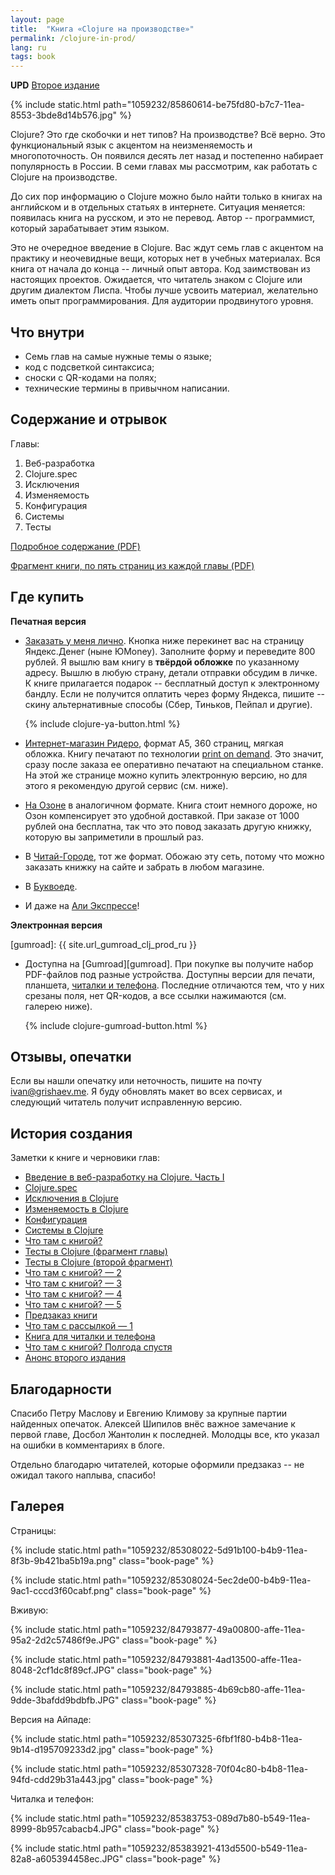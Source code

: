 ```yaml
---
layout: page
title:  "Книга «Clojure на производстве»"
permalink: /clojure-in-prod/
lang: ru
tags: book
---
```


**UPD** [Второе издание](/clj-2nd-edition/)

[mobile]: /book-mobile/

{% include static.html path="1059232/85860614-be75fd80-b7c7-11ea-8553-3bde8d14b576.jpg" %}

Clojure? Это где скобочки и нет типов? На производстве? Всё верно. Это
функциональный язык с акцентом на неизменяемость и многопоточность. Он появился
десять лет назад и постепенно набирает популярность в России. В семи главах мы
рассмотрим, как работать с Clojure на производстве.

До сих пор информацию о Clojure можно было найти только в книгах на английском и
в отдельных статьях в интернете. Ситуация меняется: появилась книга на русском,
и это не перевод. Автор -- программист, который зарабатывает этим языком.

Это не очередное введение в Clojure. Вас ждут семь глав с акцентом на практику и
неочевидные вещи, которых нет в учебных материалах. Вся книга от начала до конца
-- личный опыт автора. Код заимствован из настоящих проектов. Ожидается, что
читатель знаком с Clojure или другим диалектом Лиспа. Чтобы лучше усвоить
материал, желательно иметь опыт программирования. Для аудитории продвинутого
уровня.

## Что внутри

- Семь глав на самые нужные темы о языке;
- код с подсветкой синтаксиса;
- сноски с QR-кодами на полях;
- технические термины в привычном написании.

## Содержание и отрывок

Главы:

1. Веб-разработка
2. Clojure.spec
3. Исключения
4. Изменяемость
5. Конфигурация
6. Системы
7. Тесты

[toc]: https://s3.amazonaws.com/igrishaev.public/clojure_book/clojure_toc.pdf
[excerpt]: https://s3.amazonaws.com/igrishaev.public/clojure_book/clojure_excerpt.pdf

[Подробное содержание (PDF)][toc]

[Фрагмент книги, по пять страниц из каждой главы (PDF)][excerpt]

## Где купить

**Печатная версия**

[pod]: https://ru.wikipedia.org/wiki/%D0%9F%D0%B5%D1%87%D0%B0%D1%82%D1%8C_%D0%BF%D0%BE_%D1%82%D1%80%D0%B5%D0%B1%D0%BE%D0%B2%D0%B0%D0%BD%D0%B8%D1%8E

[ridero]: https://ridero.ru/books/clojure_na_proizvodstve/

[chitai-gorod]: https://www.chitai-gorod.ru/catalog/book/1267534/

[ozon]: https://www.ozon.ru/product/clojure-na-proizvodstve-179829229/

[bookvoed]: https://www.bookvoed.ru/book?id=10490030

[ali]: https://aliexpress.ru/item/1005002322504648.html

- [Заказать у меня лично](/clj-book-preorder/). Кнопка ниже перекинет вас на
  страницу Яндекс.Денег (ныне ЮMoney). Заполните форму и переведите 800
  рублей. Я вышлю вам книгу в **твёрдой обложке** по указанному адресу. Вышлю в
  любую страну, детали отправки обсудим в личке. К книге прилагается
  подарок -- бесплатный доступ к электронному бандлу. Если не получится оплатить
  через форму Яндекса, пишите -- скину альтернативные способы (Сбер, Тиньков,
  Пейпал и другие).

  {% include clojure-ya-button.html %}

- [Интернет-магазин Ридеро][ridero], формат А5, 360 страниц, мягкая
  обложка. Книгу печатают по технологии [print on demand][pod]. Это значит,
  сразу после заказа ее оперативно печатают на специальном станке. На этой же
  странице можно купить электронную версию, но для этого я рекомендую другой
  сервис (см. ниже).

- [На Озоне][ozon] в аналогичном формате. Книга стоит немного дороже, но Озон
  компенсирует это удобной доставкой. При заказе от 1000 рублей она бесплатна,
  так что это повод заказать другую книжку, которую вы заприметили в прошлый
  раз.

- В [Читай-Городе][chitai-gorod], тот же формат. Обожаю эту сеть, потому что
  можно заказать книжку на сайте и забрать в любом магазине.

- В [Буквоеде][bookvoed].

- И даже на [Али Экспрессе][ali]!


**Электронная версия**

[gumroad]: {{ site.url_gumroad_clj_prod_ru }}

- Доступна на [Gumroad][gumroad]. При покупке вы получите набор PDF-файлов под
  разные устройства. Доступны версии для печати, планшета, [читалки и
  телефона][mobile]. Последние отличаются тем, что у них срезаны поля, нет
  QR-кодов, а все ссылки нажимаются (см. галерею ниже).

  {% include clojure-gumroad-button.html %}

## Отзывы, опечатки

[email]: mailto:ivan@grishaev.me

Если вы нашли опечатку или неточность, пишите на почту
[ivan@grishaev.me][email]. Я буду обновлять макет во всех сервисах, и следующий
читатель получит исправленную версию.

## История создания

Заметки к книге и черновики глав:

- [Введение в веб-разработку на Clojure. Часть I](/clj-book-web-1/)
- [Clojure.spec](/clj-book-spec/)
- [Исключения в Clojure](/clj-book-exceptions/)
- [Изменяемость в Clojure](/clj-book-mutability/)
- [Конфигурация](/clj-book-config/)
- [Системы в Clojure](/clj-book-systems/)
- [Что там с книгой?](/book-progress/)
- [Тесты в Clojure (фрагмент главы)](/clj-book-tests-1/)
- [Тесты в Clojure (второй фрагмент)](/clj-book-tests-2/)
- [Что там с книгой? — 2](/book-progress2/)
- [Что там с книгой? — 3](/book-progress3/)
- [Что там с книгой? — 4](/book-progress4/)
- [Что там с книгой? — 5](/book-progress5/)
- [Предзаказ книги](/clj-book-preorder/)
- [Что там с рассылкой — 1](/book-mailing-1/)
- [Книга для читалки и телефона][mobile]
- [Что там с книгой? Полгода спустя](/book-progress6/)
- [Анонс второго издания](/clj-2nd-edition/)


## Благодарности

Спасибо Петру Маслову и Евгению Климову за крупные партии найденных
опечаток. Алексей Шипилов внёс важное замечание к первой главе, Досбол Жантолин
к последней. Молодцы все, кто указал на ошибки в комментариях в блоге.

Отдельно благодарю читателей, которые оформили предзаказ -- не ожидал такого
наплыва, спасибо!

## Галерея

Страницы:

{% include static.html path="1059232/85308022-5d91b100-b4b9-11ea-8f3b-9b421ba5b19a.png" class="book-page" %}

{% include static.html path="1059232/85308024-5ec2de00-b4b9-11ea-9ac1-cccd3f60cabf.png" class="book-page" %}

Вживую:

{% include static.html path="1059232/84793877-49a00800-affe-11ea-95a2-2d2c57486f9e.JPG" class="book-page" %}

{% include static.html path="1059232/84793881-4ad13500-affe-11ea-8048-2cf1dc8f89cf.JPG" class="book-page" %}

{% include static.html path="1059232/84793885-4b69cb80-affe-11ea-9dde-3bafdd9bdbfb.JPG" class="book-page" %}

Версия на Айпаде:

{% include static.html path="1059232/85307325-6fbf1f80-b4b8-11ea-9b14-d195709233d2.jpg" class="book-page" %}

{% include static.html path="1059232/85307328-70f04c80-b4b8-11ea-94fd-cdd29b31a443.jpg" class="book-page" %}

Читалка и телефон:

{% include static.html path="1059232/85383753-089d7b80-b549-11ea-8999-8b957cabacb4.JPG" class="book-page" %}

{% include static.html path="1059232/85383921-413d5500-b549-11ea-82a8-a605394458ec.JPG" class="book-page" %}
